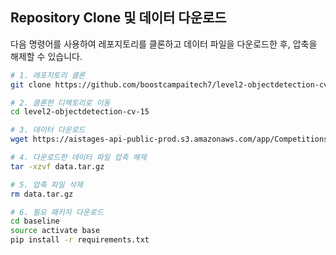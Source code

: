 ## Repository Clone 및 데이터 다운로드

다음 명령어를 사용하여 레포지토리를 클론하고 데이터 파일을 다운로드한 후, 압축을 해제할 수 있습니다.

```bash
# 1. 레포지토리 클론
git clone https://github.com/boostcampaitech7/level2-objectdetection-cv-15.git

# 2. 클론한 디렉토리로 이동
cd level2-objectdetection-cv-15

# 3. 데이터 다운로드
wget https://aistages-api-public-prod.s3.amazonaws.com/app/Competitions/000325/data/data.tar.gz

# 4. 다운로드한 데이터 파일 압축 해제
tar -xzvf data.tar.gz

# 5. 압축 파일 삭제
rm data.tar.gz

# 6. 필요 패키지 다운로드
cd baseline
source activate base
pip install -r requirements.txt